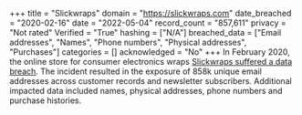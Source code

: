 +++
title = "Slickwraps"
domain = "https://slickwraps.com"
date_breached = "2020-02-16"
date = "2022-05-04"
record_count = "857,611"
privacy = "Not rated"
Verified = "True"
hashing = ["N/A"]
breached_data = ["Email addresses", "Names", "Phone numbers", "Physical addresses", "Purchases"]
categories = []
acknowledged = "No"
+++
In February 2020, the online store for consumer electronics wraps <a href="https://www.slickwraps.com/blog/update/" target="_blank" rel="noopener">Slickwraps suffered a data breach</a>. The incident resulted in the exposure of 858k unique email addresses across customer records and newsletter subscribers. Additional impacted data included names, physical addresses, phone numbers and purchase histories.
